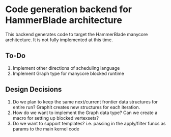 # Code generation backend for HammerBlade architecture

This backend generates code to target the HammerBlade manycore architecture.
It is not fully implemented at this time.

## To-Do

1. Implement other directions of scheduling language
2. Implement Graph type for manycore blocked runtime

## Design Decisions

1. Do we plan to keep the same next/current frontier data structures for entire run? GraphIt creates new structures for each iteration.
2. How do we want to implement the Graph data type? Can we create a macro for setting up blocked vertexsets?
3. Do we want to support templates? i.e. passing in the apply/filter funcs as params to the main kernel code
